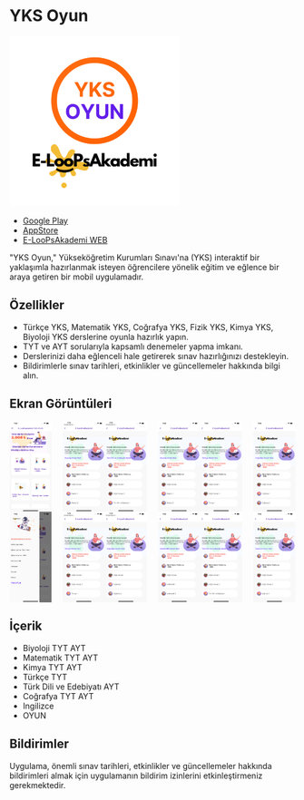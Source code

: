 # YKS Oyun

<img src="screenshots/1024.png" alt="Uygulama Logo" width="300" />

- [Google Play](https://play.google.com/store/apps/details?id=com.Global.TRGame.YKSOYUN)
- [AppStore](https://apps.apple.com/tr/app/yks-oyun/id1591221561)
- [E-LooPsAkademi WEB](https://www.eloopsakademi.com/)




"YKS Oyun," Yükseköğretim Kurumları Sınavı'na (YKS) interaktif bir yaklaşımla hazırlanmak isteyen öğrencilere yönelik eğitim ve eğlence bir araya getiren bir mobil uygulamadır.

## Özellikler

- Türkçe YKS, Matematik YKS, Coğrafya YKS, Fizik YKS, Kimya YKS, Biyoloji YKS derslerine oyunla hazırlık yapın.
- TYT ve AYT sorularıyla kapsamlı denemeler yapma imkanı.
- Derslerinizi daha eğlenceli hale getirerek sınav hazırlığınızı destekleyin.
- Bildirimlerle sınav tarihleri, etkinlikler ve güncellemeler hakkında bilgi alın.

## Ekran Görüntüleri

<div style="display: flex; justify-content: center;">
  <div style="display: flex; flex-direction: column; margin-right: 10px;">
    <img src="screenshots/1.png" alt="Resim 1" width="300" />
    <img src="screenshots/2.png" alt="Resim 2" width="300" />
  </div>
  <div style="display: flex; flex-direction: column; margin-left: 10px;">
    <img src="screenshots/3.png" alt="Resim 3" width="300" />
    <img src="screenshots/4.png" alt="Resim 4" width="300" />
  </div>
  <div style="display: flex; flex-direction: column; margin-right: 10px;">
    <img src="screenshots/5.png" alt="Resim 5" width="300" />
    <img src="screenshots/6.png" alt="Resim 6" width="300" />
  </div>
  <div style="display: flex; flex-direction: column; margin-left: 10px;">
    <img src="screenshots/7.png" alt="Resim 7" width="300" />
    <img src="screenshots/8.png" alt="Resim 8" width="300" />
  </div>
  <div style="display: flex; flex-direction: column; margin-right: 10px;">
    <img src="screenshots/9.png" alt="Resim 9" width="300" />
    <img src="screenshots/10.png" alt="Resim 10" width="300" />
  </div>
  <div style="display: flex; flex-direction: column; margin-left: 10px;">
    <img src="screenshots/11.png" alt="Resim 11" width="300" />
    <img src="screenshots/12.png" alt="Resim 12" width="300" />
  </div>
</div>


## İçerik

- Biyoloji TYT AYT
- Matematik TYT AYT
- Kimya TYT AYT
- Türkçe TYT
- Türk Dili ve Edebiyatı AYT
- Coğrafya TYT AYT
- Ingilizce
- OYUN


## Bildirimler

Uygulama, önemli sınav tarihleri, etkinlikler ve güncellemeler hakkında bildirimleri almak için uygulamanın bildirim izinlerini etkinleştirmeniz gerekmektedir.

